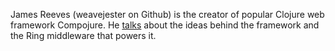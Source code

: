 
James Reeves (weavejester on Github) is the creator of popular Clojure web framework Compojure. He [talks](https://skillsmatter.com/skillscasts/3556-a-practical-tour-of-clojure-web-development) about the ideas behind the framework and the Ring middleware that powers it.
